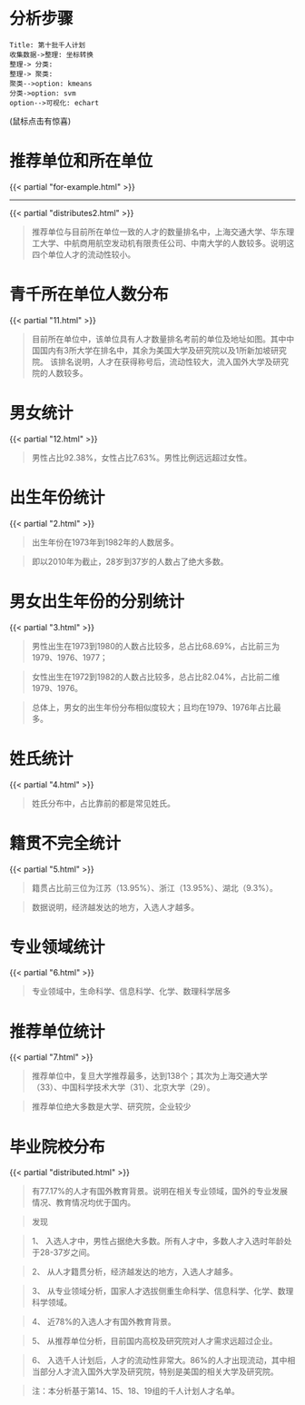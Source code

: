 <!--more-->
# 分析步骤

```sequence
Title: 第十批千人计划
收集数据->整理: 坐标转换
整理-> 分类: 
整理-> 聚类:
聚类-->option: kmeans
分类->option: svm
option-->可视化: echart
```

(鼠标点击有惊喜)
# 推荐单位和所在单位


{{< partial "for-example.html" >}}
 ____   
 
{{< partial "distributes2.html" >}}


> 推荐单位与目前所在单位一致的人才的数量排名中，上海交通大学、华东理工大学、中航商用航空发动机有限责任公司、中南大学的人数较多。说明这四个单位人才的流动性较小。

# 青千所在单位人数分布

{{< partial "11.html" >}}

> 目前所在单位中，该单位具有人才数量排名考前的单位及地址如图。其中中国国内有3所大学在排名中，其余为美国大学及研究院以及1所新加坡研究院。
该排名说明，人才在获得称号后，流动性较大，流入国外大学及研究院的人数较多。

# 男女统计

{{< partial "12.html" >}}

> 男性占比92.38%，女性占比7.63%。男性比例远远超过女性。

# 出生年份统计

{{< partial "2.html" >}}

> 出生年份在1973年到1982年的人数居多。

> 即以2010年为截止，28岁到37岁的人数占了绝大多数。

# 男女出生年份的分别统计

{{< partial "3.html" >}}

> 男性出生在1973到1980的人数占比较多，总占比68.69%，占比前三为1979、1976、1977；

> 女性出生在1972到1982的人数占比较多，总占比82.04%，占比前二维1979、1976。

> 总体上，男女的出生年份分布相似度较大；且均在1979、1976年占比最多。

# 姓氏统计 
{{< partial "4.html" >}}

> 姓氏分布中，占比靠前的都是常见姓氏。

# 籍贯不完全统计

{{< partial "5.html" >}}

> 籍贯占比前三位为江苏（13.95%）、浙江（13.95%）、湖北（9.3%）。

> 数据说明，经济越发达的地方，入选人才越多。

# 专业领域统计

{{< partial "6.html" >}}

> 专业领域中，生命科学、信息科学、化学、数理科学居多

# 推荐单位统计

{{< partial "7.html" >}}

> 推荐单位中，复旦大学推荐最多，达到138个；其次为上海交通大学（33）、中国科学技术大学（31）、北京大学（29）。

> 推荐单位绝大多数是大学、研究院，企业较少

# 毕业院校分布

{{< partial "distributed.html" >}}

> 有77.17%的人才有国外教育背景。说明在相关专业领域，国外的专业发展情况、教育情况均优于国内。

<!-- # 分析结果 -->

<!-- ## echart Test  -->
<!-- ## 专业领域 -->
<!-- ![专业领域](/2pic.jpg "img") -->
<!-- ## 籍贯分布1 -->
<!-- ![籍贯分布](/3pic.jpg "img") -->

<!-- ## 籍贯分布2 -->
<!-- ![籍贯分布2](/6pic.jpg "img") -->
<!-- ## 男女数量 -->
<!-- ![男女数量](/4pic.jpg "img") -->

<!-- ## 推荐单位 -->
<!-- ![推荐单位](/5pic.jpg "img") -->

<!-- ## More [TODO] -->

<!-- # js代码 -->
<!-- ```js -->
<!-- option1 = { -->
<!-- backgroundColor: '#6c343c', -->

<!-- title: { -->
<!-- text: '籍贯分布不完全统计', -->
<!-- left: 'center', -->
<!-- top: 20, -->
<!-- textStyle: { -->
<!-- color: '#ccc' -->
<!-- } -->
<!-- }, -->

<!-- tooltip : { -->
<!-- trigger: 'item', -->
<!-- formatter: "{a} <br/>{b} : {c} ({d}%)" -->
<!-- }, -->

<!-- visualMap: { -->
<!-- show: false, -->
<!-- min: 80, -->
<!-- max: 600, -->
<!-- inRange: { -->
<!-- colorLightness: [0, 1] -->
<!-- } -->
<!-- }, -->
<!-- series : [ -->
<!-- { -->
<!-- name:'访问来源', -->
<!-- type:'pie', -->
<!-- radius : '55%', -->
<!-- center: ['50%', '50%'], -->
<!-- data:[ -->
<!-- {value:7, name:'安徽'}, -->
<!-- {value:12, name:'江苏'}, -->
<!-- {value:12, name:'浙江'}, -->
<!-- {value:8, name:'湖北'}, -->
<!-- {value:7, name:'湖南'}, -->
<!-- {value:5, name:'山东'}, -->
<!-- {value:5, name:'四川'}, -->
<!-- {value:5, name:'辽宁'}, -->
<!-- {value:4, name:'河南'}, -->
<!-- {value:4, name:'上海'}, -->
<!-- {value:6, name:'美籍'}, -->
<!-- {value:4, name:'福建'}, -->
<!-- {value:3, name:'河北'}, -->
<!-- {value:2, name:'重庆'}, -->
<!-- {value:2, name:'江西'} -->
<!-- ].sort(function (a, b) { return a.value - b.value; }), -->
<!-- roseType: 'radius', -->
<!-- label: { -->
<!-- normal: { -->
<!-- textStyle: { -->
<!-- color: 'rgba(255, 255, 255, 0.3)' -->
<!-- } -->
<!-- } -->
<!-- }, -->
<!-- labelLine: { -->
<!-- normal: { -->
<!-- lineStyle: { -->
<!-- color: 'rgba(255, 255, 255, 0.3)' -->
<!-- }, -->
<!-- smooth: 0.2, -->
<!-- length: 10, -->
<!-- length2: 20 -->
<!-- } -->
<!-- }, -->
<!-- itemStyle: { -->
<!-- normal: { -->
<!-- color: '#000000', -->
<!-- shadowBlur: 200, -->
<!-- shadowColor: 'rgba(0, 0, 0, 0.5)' -->
<!-- } -->
<!-- }, -->

<!-- animationType: 'scale', -->
<!-- animationEasing: 'elasticOut', -->
<!-- animationDelay: function (idx) { -->
<!-- return Math.random() * 200; -->
<!-- } -->
<!-- } -->
<!-- ] -->
<!-- }; -->






<!-- option2 = { -->
<!-- title: { -->
<!-- text: '推荐单位统计', -->
<!-- subtext: '数据' -->
<!-- }, -->
<!-- tooltip: { -->
<!-- trigger: 'axis', -->
<!-- axisPointer: { -->
<!-- type: 'shadow' -->
<!-- } -->
<!-- }, -->
<!-- legend: { -->

<!-- }, -->
<!-- grid: { -->
<!-- left: '3%', -->
<!-- right: '4%', -->
<!-- bottom: '3%', -->
<!-- containLabel: true -->
<!-- }, -->
<!-- xAxis: { -->
<!-- type: 'value', -->
<!-- boundaryGap: [0, 0.01] -->
<!-- }, -->
<!-- yAxis: { -->
<!-- type: 'category', -->
<!-- data: ['复旦大学','上海交通大学','北京大学', -->
<!-- '中国科学技术大学','清华大学','南京大学','中南大学','浙江大学' -->
<!-- ,'哈尔滨工业大学','同济大学','中国科学院上海生命科学研究院','中航商用航空发动机有限责任公司','西安交通大学', -->
<!-- '上海交通大学','华东理工大学','中山大学','华中科技大学','四川大学','大连理工大学'] -->
<!-- }, -->
<!-- series: [ -->

<!-- { -->
<!-- name: '推荐单位统计', -->
<!-- type: 'bar', -->
<!-- data: [138, 33, 28, 31, 17, 10,8,13,8,11,8,6,6,6,5,5,6,5,5] -->
<!-- } -->
<!-- ] -->
<!-- }; -->






<!-- var  option = { -->
<!-- title : { -->
<!-- text: '姓氏统计', -->
<!-- subtext: '选取了数量较多的几种姓氏', -->
<!-- x:'center' -->
<!-- }, -->
<!-- tooltip : { -->
<!-- trigger: 'item', -->
<!-- formatter: "{a} <br/>{b} : {c} ({d}%)" -->
<!-- }, -->
<!-- legend: { -->
<!-- orient: 'vertical', -->
<!-- left: 'left', -->
<!-- data: ['王','李','张','陈','刘','徐','黄','周','赵','杨','孙','朱','吴','肖','马','陆',] -->
<!-- }, -->
<!-- series : [ -->
<!-- { -->
<!-- name: '访问来源', -->
<!-- type: 'pie', -->
<!-- radius : '55%', -->
<!-- center: ['50%', '60%'], -->
<!-- data:[ -->
<!-- {value:43, name:'王'}, -->
<!-- {value:34, name:'李'}, -->
<!-- {value:29, name:'张'}, -->
<!-- {value:28, name:'陈'}, -->
<!-- {value:28, name:'刘'}, -->
<!-- {value:16, name:'徐'}, -->
<!-- {value:16, name:'黄'}, -->
<!-- {value:15, name:'周'}, -->
<!-- {value:13, name:'赵'}, -->
<!-- {value:12, name:'杨'}, -->
<!-- {value:11, name:'孙'}, -->
<!-- {value:10, name:'朱'}, -->
<!-- {value:9, name:'吴'}, -->
<!-- {value:8, name:'肖'}, -->
<!-- {value:7, name:'马'}, -->
<!-- {value:6, name:'陆'}, -->
<!-- ], -->
<!-- itemStyle: { -->
<!-- emphasis: { -->
<!-- shadowBlur: 10, -->
<!-- shadowOffsetX: 0, -->
<!-- shadowColor: 'rgba(0, 0, 0, 0.5)' -->
<!-- } -->
<!-- } -->
<!-- } -->
<!-- ] -->
<!-- }; -->
<!-- ``` -->

> 发现

> 1、	入选人才中，男性占据绝大多数。所有人才中，多数人才入选时年龄处于28-37岁之间。

> 2、	从人才籍贯分析，经济越发达的地方，入选人才越多。

> 3、	从专业领域分析，国家人才选拔侧重生命科学、信息科学、化学、数理科学领域。

> 4、	近78%的入选人才有国外教育背景。

> 5、	从推荐单位分析，目前国内高校及研究院对人才需求远超过企业。

> 6、	入选千人计划后，人才的流动性非常大。86%的人才出现流动，其中相当部分人才流入国外大学及研究院，特别是美国的相关大学及研究院。

> 注：本分析基于第14、15、18、19组的千人计划人才名单。


